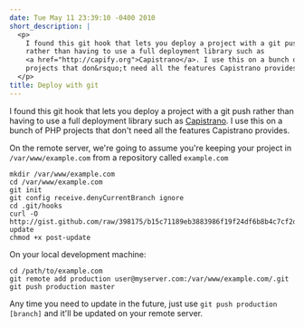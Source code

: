 ```yaml
---
date: Tue May 11 23:39:10 -0400 2010
short_description: |
  <p>
    I found this git hook that lets you deploy a project with a git push
    rather than having to use a full deployment library such as
    <a href="http://capify.org">Capistrano</a>. I use this on a bunch of PHP
    projects that don&rsquo;t need all the features Capistrano provides.
  </p>
title: Deploy with git
---
```


I found this git hook that lets you deploy a project with a git push rather
than having to use a full deployment library such as [Capistrano](http://capify.org).
I use this on a bunch of PHP projects that don't need all the features Capistrano
provides.

On the remote server, we're going to assume you're keeping your project in
`/var/www/example.com` from a repository called `example.com`

    mkdir /var/www/example.com
    cd /var/www/example.com
    git init
    git config receive.denyCurrentBranch ignore
    cd .git/hooks
    curl -O http://gist.github.com/raw/398175/b15c71189eb3883986f19f24df6b8b4c7cf2d003/post-update
    chmod +x post-update

On your local development machine:

    cd /path/to/example.com
    git remote add production user@myserver.com:/var/www/example.com/.git
    git push production master

Any time you need to update in the future, just use `git push production [branch]`
and it'll be updated on your remote server.
